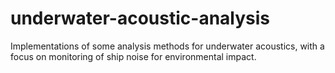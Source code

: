 # underwater-acoustic-analysis
Implementations of some analysis methods for underwater acoustics, with a focus on monitoring of ship noise for environmental impact.
